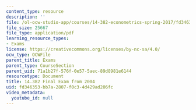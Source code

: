 ```yaml
---
content_type: resource
description: ''
file: /ol-ocw-studio-app/courses/14-382-econometrics-spring-2017/fd346353bb7a2807f0c34d429ad206fc_MIT_14_382S17_Final04.pdf
file_size: 25667
file_type: application/pdf
learning_resource_types:
- Exams
license: https://creativecommons.org/licenses/by-nc-sa/4.0/
ocw_type: OCWFile
parent_title: Exams
parent_type: CourseSection
parent_uid: 71a1b27f-576f-0e57-5aec-89d8981e6144
resourcetype: Document
title: 14.382 Final Exam from 2004
uid: fd346353-bb7a-2807-f0c3-4d429ad206fc
video_metadata:
  youtube_id: null
---
```

